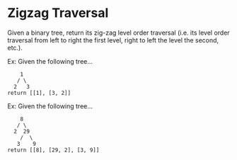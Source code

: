 # Zigzag Traversal

Given a binary tree, return its zig-zag level order traversal (i.e. its level order traversal from left to right the first level, right to left the level the second, etc.).

Ex: Given the following tree…

```
    1
   / \
  2   3
return [[1], [3, 2]]
```

Ex: Given the following tree…

```
    8
   / \
  2  29
    /  \
   3    9
return [[8], [29, 2], [3, 9]]
```
